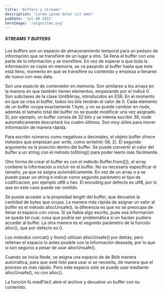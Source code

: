 ```yaml
---
title: 'Buffers y streams'
description: 'Lorem ipsum dolor sit amet'
pubDate: 'Jul 08 2022'
heroImage: '/algoritmo.svg'
---
```



##### STREAMS Y BUFFERS
Los buffers son un espacio de almacenamiento temporal para un pedazo de información que se transfiere de un lugar a otro. Se llena el buffer con una parte de la información y se transfiere. En vez de esperar a que toda la información se copie en memoria, se va pasando al buffer hasta que éste está lleno, momento en que se transifere su contenido y empieza a llenarse de nuevo con mas data.

Son una especie de contenedor en memoria. Son similares a los arrays en la manera en que también tienen elementos, empezando por el índice 0. Son subclases de la clase Uint8Array, introducidos en ES6. En el momento en que se crea el buffer, todos los bits tendrán el valor de 0. Cada elemento de un buffer ocupa exactamente 1 byte, y no se puede cambiar en node, además el tamaño total del buffer no se puede modificar una vez asignado. Si, por ejemplo, un buffer consta de 32 bits y se intenta escribir 36, node automáticamente descartará los cuatro últimos. Son muy útiles para mover información de manera rápida.

Para escribir números como negativos o decimales, el objeto buffer ofrece métodos que empiezan por write, como writeInt(-56, 2). El segundo argumento es la posición dentro del buffer. Se puede convertir el valor del buffer a un string con el método toString() para poder leerlo más fácilmente.

Otro forma de crear el buffer es con el método Buffer.from([]), el array contiene la información a incluir en el buffer. No es necesario especificar el tamaño, ya que se asigna automáticamente. En vez de un array o a se puede pasar un string e indicar como segundo parámetro el tipo de codificacion, por ejemplo utf8 o hex. El encoding por defecto es utf8, por lo que en este caso puede ser omitido.

Se puede acceder a la propiedad length del buffer, que devuelve la cantidad de bytes que ocupa. La manera más rápida de asignar un valor al buffer es el método allocUnsafe(), la diferencia es que no se preocupa de llenar el espacio con ceros. Si ya había algo escrito, pues esa información se queda tal cual, cosa que podría ser problemática si un hacker pudiera acceder al buffer. La otra manera es el segundo parámetro de la función alloc(), que por defecto es 0.

Los metodos concat() y from() utilizan allocUnsafe() por detrás, pero rellenan el espacio lo antes posible con la información deseada, por lo que sí son seguros a pesar de usar allocUnsafe().

Cuando se inicia Node, se asigna una espacio de de 8kib manera automática, para que esté listo para usar si se necesita, de manera que el proceso es más rápido. Pero este espacio solo se puede usar mediante allocUnsafe(), no con alloc().

La función fs.readFile() abre el archivo y devuelve un buffer con su contenido. 




